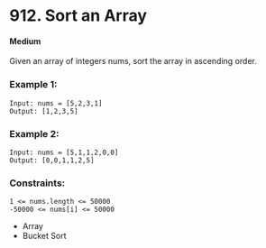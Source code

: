 # 912. Sort an Array
#### Medium

Given an array of integers nums, sort the array in ascending order.

 

### Example 1:
```
Input: nums = [5,2,3,1]
Output: [1,2,3,5]
```

### Example 2:

```
Input: nums = [5,1,1,2,0,0]
Output: [0,0,1,1,2,5]
```
 

### Constraints:

```
1 <= nums.length <= 50000
-50000 <= nums[i] <= 50000
```

* Array
* Bucket Sort